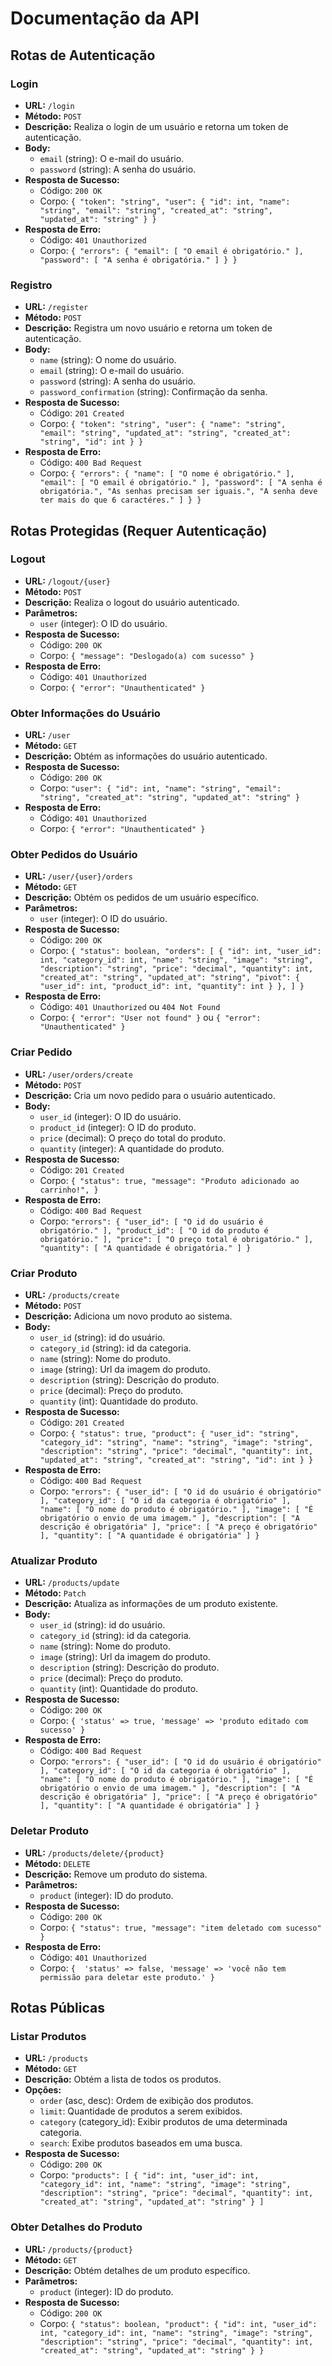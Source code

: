 # Documentação da API

## Rotas de Autenticação

### Login
- **URL:** `/login`
- **Método:** `POST`
- **Descrição:** Realiza o login de um usuário e retorna um token de autenticação.
- **Body:**
  - `email` (string): O e-mail do usuário.
  - `password` (string): A senha do usuário.
- **Resposta de Sucesso:**
  - Código: `200 OK`
  - Corpo: `{
    "token": "string",
    "user": {
        "id": int,
        "name": "string",
        "email": "string",
        "created_at": "string",
        "updated_at": "string"
    }
}`
- **Resposta de Erro:**
  - Código: `401 Unauthorized`
  - Corpo: `{
    "errors": {
        "email": [
            "O email é obrigatório."
        ],
        "password": [
            "A senha é obrigatória."
        ]
    }
}`

### Registro
- **URL:** `/register`
- **Método:** `POST`
- **Descrição:** Registra um novo usuário e retorna um token de autenticação.
- **Body:**
  - `name` (string): O nome do usuário.
  - `email` (string): O e-mail do usuário.
  - `password` (string): A senha do usuário.
  - `password_confirmation` (string): Confirmação da senha.
- **Resposta de Sucesso:**
  - Código: `201 Created`
  - Corpo: `{
    "token": "string",
    "user": {
        "name": "string",
        "email": "string",
        "updated_at": "string",
        "created_at": "string",
        "id": int
    }
}`
- **Resposta de Erro:**
  - Código: `400 Bad Request`
  - Corpo: `{
    "errors": {
        "name": [
            "O nome é obrigatório."
        ],
        "email": [
            "O email é obrigatório."
        ],
        "password": [
            "A senha é obrigatória.",
            "As senhas precisam ser iguais.",
            "A senha deve ter mais do que 6 caractéres."
        ]
    }
}`

## Rotas Protegidas (Requer Autenticação)

### Logout
- **URL:** `/logout/{user}`
- **Método:** `POST`
- **Descrição:** Realiza o logout do usuário autenticado.
- **Parâmetros:**
  - `user` (integer): O ID do usuário.
- **Resposta de Sucesso:**
  - Código: `200 OK`
  - Corpo: `{ "message": "Deslogado(a) com sucesso" }`
- **Resposta de Erro:**
  - Código: `401 Unauthorized`
  - Corpo: `{ "error": "Unauthenticated" }`

### Obter Informações do Usuário
- **URL:** `/user`
- **Método:** `GET`
- **Descrição:** Obtém as informações do usuário autenticado.
- **Resposta de Sucesso:**
  - Código: `200 OK`
  - Corpo: `"user": {
        "id": int,
        "name": "string",
        "email": "string",
        "created_at": "string",
        "updated_at": "string"
    }`
- **Resposta de Erro:**
  - Código: `401 Unauthorized`
  - Corpo: `{ "error": "Unauthenticated" }`

### Obter Pedidos do Usuário
- **URL:** `/user/{user}/orders`
- **Método:** `GET`
- **Descrição:** Obtém os pedidos de um usuário específico.
- **Parâmetros:**
  - `user` (integer): O ID do usuário.
- **Resposta de Sucesso:**
  - Código: `200 OK`
  - Corpo: `{
    "status": boolean,
    "orders": [
        {
            "id": int,
            "user_id": int,
            "category_id": int,
            "name": "string",
            "image": "string",
            "description": "string",
            "price": "decimal",
            "quantity": int,
            "created_at": "string",
            "updated_at": "string",
            "pivot": {
                "user_id": int,
                "product_id": int,
                "quantity": int
            }
        },
    ]
}`
- **Resposta de Erro:**
  - Código: `401 Unauthorized` ou `404 Not Found`
  - Corpo: `{ "error": "User not found" }` ou `{ "error": "Unauthenticated" }`

### Criar Pedido
- **URL:** `/user/orders/create`
- **Método:** `POST`
- **Descrição:** Cria um novo pedido para o usuário autenticado.
- **Body:**
  - `user_id` (integer): O ID do usuário.
  - `product_id` (integer): O ID do produto.
  - `price` (decimal): O preço do total do produto.
  - `quantity` (integer): A quantidade do produto.
- **Resposta de Sucesso:**
  - Código: `201 Created`
  - Corpo: `{
    "status": true,
    "message": "Produto adicionado ao carrinho!",
  }`
- **Resposta de Erro:**
  - Código: `400 Bad Request`
  - Corpo: `"errors": {
        "user_id": [
            "O id do usuário é obrigatório."
        ],
        "product_id": [
            "O id do produto é obrigatório."
        ],
        "price": [
            "O preço total é obrigatório."
        ],
        "quantity": [
            "A quantidade é obrigatória."
        ]
    }`

### Criar Produto
- **URL:** `/products/create`
- **Método:** `POST`
- **Descrição:** Adiciona um novo produto ao sistema.
- **Body:**
  - `user_id` (string): id do usuário.
  - `category_id` (string): id da categoria.
  - `name` (string): Nome do produto.
  - `image` (string): Url da imagem do produto.
  - `description` (string): Descrição do produto.
  - `price` (decimal): Preço do produto.
  - `quantity` (int): Quantidade do produto.
- **Resposta de Sucesso:**
  - Código: `201 Created`
  - Corpo: `{
    "status": true,
    "product": {
        "user_id": "string",
        "category_id": "string",
        "name": "string",
        "image": "string",
        "description": "string",
        "price": "decimal",
        "quantity": int,
        "updated_at": "string",
        "created_at": "string",
        "id": int
    }
}`
- **Resposta de Erro:**
  - Código: `400 Bad Request`
  - Corpo: `"errors": {
        "user_id": [
            "O id do usuário é obrigatório"
        ],
        "category_id": [
            "O id da categoria é obrigatório"
        ],
        "name": [
            "O nome do produto é obrigatório."
        ],
        "image": [
            "É obrigatório o envio de uma imagem."
        ],
        "description": [
            "A descrição é obrigatória"
        ],
        "price": [
            "A preço é obrigatório"
        ],
        "quantity": [
            "A quantidade é obrigatória"
        ]
    }`

### Atualizar Produto
- **URL:** `/products/update`
- **Método:** `Patch`
- **Descrição:** Atualiza as informações de um produto existente.
- **Body:**
  - `user_id` (string): id do usuário.
  - `category_id` (string): id da categoria.
  - `name` (string): Nome do produto.
  - `image` (string): Url da imagem do produto.
  - `description` (string): Descrição do produto.
  - `price` (decimal): Preço do produto.
  - `quantity` (int): Quantidade do produto.
- **Resposta de Sucesso:**
  - Código: `200 OK`
  - Corpo: `{ 'status' => true, 'message' => 'produto editado com sucesso' }`
- **Resposta de Erro:**
  - Código: `400 Bad Request`
  - Corpo: `"errors": {
        "user_id": [
            "O id do usuário é obrigatório"
        ],
        "category_id": [
            "O id da categoria é obrigatório"
        ],
        "name": [
            "O nome do produto é obrigatório."
        ],
        "image": [
            "É obrigatório o envio de uma imagem."
        ],
        "description": [
            "A descrição é obrigatória"
        ],
        "price": [
            "A preço é obrigatório"
        ],
        "quantity": [
            "A quantidade é obrigatória"
        ]
    }`

### Deletar Produto
- **URL:** `/products/delete/{product}`
- **Método:** `DELETE`
- **Descrição:** Remove um produto do sistema.
- **Parâmetros:**
  - `product` (integer): ID do produto.
- **Resposta de Sucesso:**
  - Código: `200 OK`
  - Corpo: `{
    "status": true,
    "message": "item deletado com sucesso"
}`
- **Resposta de Erro:**
  - Código: `401 Unauthorized`
  - Corpo: `{ 
      'status' => false,
      'message' => 'você não tem permissão para deletar este produto.'
   }`

## Rotas Públicas

### Listar Produtos
- **URL:** `/products`
- **Método:** `GET`
- **Descrição:** Obtém a lista de todos os produtos.
- **Opções:**
  - `order` (asc, desc): Ordem de exibição dos produtos.
  - `limit`: Quantidade de produtos a serem exibidos.
  - `category` (category_id): Exibir produtos de uma determinada categoria.
  - `search`: Exibe produtos baseados em uma busca.
- **Resposta de Sucesso:**
  - Código: `200 OK`
  - Corpo: `"products": [
      {
          "id": int,
          "user_id": int,
          "category_id": int,
          "name": "string",
          "image": "string",
          "description": "string",
          "price": "decimal",
          "quantity": int,
          "created_at": "string",
          "updated_at": "string"
      }
  ]`

### Obter Detalhes do Produto
- **URL:** `/products/{product}`
- **Método:** `GET`
- **Descrição:** Obtém detalhes de um produto específico.
- **Parâmetros:**
  - `product` (integer): ID do produto.
- **Resposta de Sucesso:**
  - Código: `200 OK`
  - Corpo: `{
    "status": boolean,
    "product": {
        "id": int,
        "user_id": int,
        "category_id": int,
        "name": "string",
        "image": "string",
        "description": "string",
        "price": "decimal",
        "quantity": int,
        "created_at": "string",
        "updated_at": "string"
    }
}`



